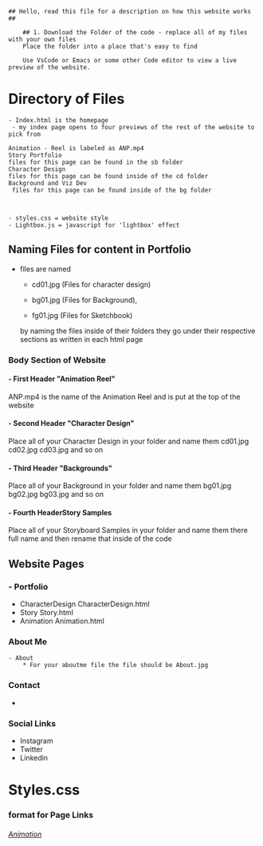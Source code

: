     ## Hello, read this file for a description on how this website works ## 
		
		## 1. Download the Folder of the code - replace all of my files with your own files 
		Place the folder into a place that's easy to find 
		
		Use VsCode or Emacs or some other Code editor to view a live preview of the website.

# Directory of Files	
	- Index.html is the homepage 
	 - my index page opens to four previews of the rest of the website to pick from
	
	Animation - Reel is labeled as ANP.mp4 
	Story Portfolio 
	files for this page can be found in the sb folder
	Character Design
	files for this page can be found inside of the cd folder
	Background and Viz Dev
	 files for this page can be found inside of the bg folder



	- styles.css = website style 
	- Lightbox.js = javascript for 'lightbox' effect

## Naming Files for content in Portfolio

-	files are named

	- cd01.jpg (Files for character design) 
	
	- bg01.jpg (Files for Background), 
	
	- fg01.jpg (Files for Sketchbook) 
    
	by naming the files inside of their folders they go under their respective sections
	as written in each html page



### Body Section of Website 

#### - First Header  "Animation Reel"
ANP.mp4 is the name of the Animation Reel and is put at the top of the website


#### - Second Header "Character Design"
Place all of your Character Design in your folder and name them 
cd01.jpg cd02.jpg cd03.jpg and so on


#### - Third Header "Backgrounds"
Place all of your Background in your folder and name them 
bg01.jpg bg02.jpg bg03.jpg and so on

#### - Fourth HeaderStory Samples
Place all of your Storyboard Samples in your folder and name them  there full name and then rename that inside of the code



		



##  Website Pages
### - Portfolio
   - CharacterDesign
   CharacterDesign.html
   - Story
   Story.html
   - Animation
   Animation.html

### About Me
	- About
		* For your aboutme file the file should be About.jpg
### Contact 
 - 
### Social Links 
 - Instagram
 - Twitter
 - Linkedin
 

# Styles.css



### format for Page Links
 <h6><a href="Animation.html"> Animation</a></h6>
    
